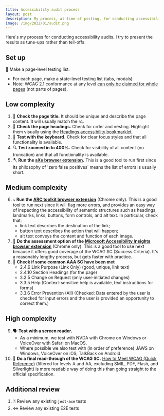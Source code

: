 ```yaml
---
title: Accessibility audit process
layout: post
description: My process, at time of posting, for conducting accessibility audits
image: /img/2022/01/audit.png
---
```


Here's my process for conducting accessibility audits. I try to present the results as tune-ups rather than tell-offs.

## Set up

<span aria-hidden="true">📝</span> Make a page-level testing list.

- For each page, make a state-level testing list (tabs, modals)
- Note: WCAG 2.1 conformance at any level [can only be claimed for whole pages](https://www.w3.org/WAI/WCAG21/Understanding/conformance#conf-req2) (not parts of pages).

## Low complexity

1. <span aria-hidden="true">🧭</span> **Check the page title.** It should be unique and describe the page content. It will usually match the `h1`.
2. <span aria-hidden="true">🔡</span> **Check the page headings.** Check for order and nesting. Highlight them visually using the [Headings accessibility bookmarklet](https://accessibility-bookmarklets.org/install.html).
3. <span aria-hidden="true">🎹</span> **Test with the keyboard.** Check for clear focus styles and that all functionality is available.
4. <span aria-hidden="true">🔍</span> **Test zoomed in to 400%.** Check for visibility of all content (no truncation) and that all functionality is available.
5. <span aria-hidden="true">🪓</span> **Run the [aXe browser extension](https://www.deque.com/axe/).** This is a good tool to run first since its philosophy of 'zero false positives' means the list of errors is usually short.

## Medium complexity

6. <span aria-hidden="true">⤵️</span> **Run the [ARC toolkit browser extension](https://www.paciellogroup.com/toolkit/)** (Chrome only). This is a good tool to run next since it will flag more errors, and provides an easy way of inspecting the accessibility of semantic structures such as headings, landmarks, links, buttons, form controls, and alt text. In particular, check that:
    - link text describes the destination of the link;
    - button text describes the action that will happen;
    - alt text conveys the content and function of each image.
7. <span aria-hidden="true">👀</span> **Do the assessment option of the [Microsoft Accessibility Insights browser extension](https://accessibilityinsights.io/)** (Chrome only). This is a good tool to use next because it offers good coverage of the WCAG SC (Success Criteria). It's a reasonably lengthy process, but gets faster with practice.
8. <span aria-hidden="true">💫</span> **Check if some common AAA SC have been met**
    - 2.4.9 Link Purpose (Link Only) (good, unique, link text)
    - 2.4.10 Section Headings (for the page)
    - 3.2.5 Change on Request (only user-initiated changes)
    - 3.3.5 Help (Context-sensitive help is available, text instructions for forms)
    - 3.3.6 Error Prevention (All) (Checked: Data entered by the user is checked for input errors and the user is provided an opportunity to correct them.)

## High complexity

9. <span aria-hidden="true">🗣</span> **Test with a screen reader.**
    - As a minimum, we test with NVDA with Chrome on Windows or VoiceOver with Safari on MacOS.
    - Where possible we also test with (in order of preference) JAWS on Windows, VoiceOver on iOS, TalkBack on Android.
10. <span aria-hidden="true">👮</span> **Do a final read-through of the WCAG SC.** [How to Meet WCAG (Quick Reference)](https://www.w3.org/WAI/WCAG21/quickref/?currentsidebar=%23col_overview&levels=aaa&technologies=smil%2Cpdf%2Cflash%2Csl) (filtered for levels A and AA, excluding SMIL, PDF, Flash, and Silverlight) is more readable way of doing this than going straight to the official specification.

## Additional review

1. <span aria-hidden="true">🃏</span> Review any existing `jest-axe` tests
2. <span aria-hidden="true">↔️</span> Review any existing E2E tests 
